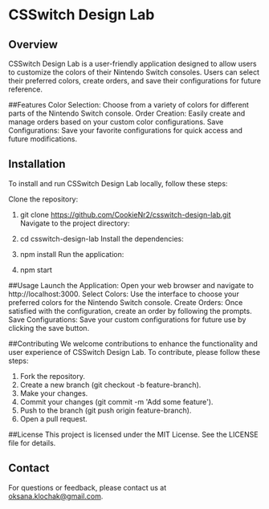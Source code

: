 # CSSwitch Design Lab

## Overview
CSSwitch Design Lab is a user-friendly application designed to allow users to customize the colors of their Nintendo Switch consoles. Users can select their preferred colors, create orders, and save their configurations for future reference.

##Features
Color Selection: Choose from a variety of colors for different parts of the Nintendo Switch console.
Order Creation: Easily create and manage orders based on your custom color configurations.
Save Configurations: Save your favorite configurations for quick access and future modifications.

## Installation
To install and run CSSwitch Design Lab locally, follow these steps:

Clone the repository:

1) git clone https://github.com/CookieNr2/csswitch-design-lab.git
Navigate to the project directory:

2) cd csswitch-design-lab
Install the dependencies:

2) npm install
Run the application:

3) npm start
   
##Usage
Launch the Application: Open your web browser and navigate to http://localhost:3000.
Select Colors: Use the interface to choose your preferred colors for the Nintendo Switch console.
Create Orders: Once satisfied with the configuration, create an order by following the prompts.
Save Configurations: Save your custom configurations for future use by clicking the save button.

##Contributing
We welcome contributions to enhance the functionality and user experience of CSSwitch Design Lab. To contribute, please follow these steps:

1) Fork the repository.
2) Create a new branch (git checkout -b feature-branch).
3) Make your changes.
3) Commit your changes (git commit -m 'Add some feature').
4) Push to the branch (git push origin feature-branch).
5) Open a pull request.

##License
This project is licensed under the MIT License. See the LICENSE file for details.

## Contact
For questions or feedback, please contact us at oksana.klochak@gmail.com.
